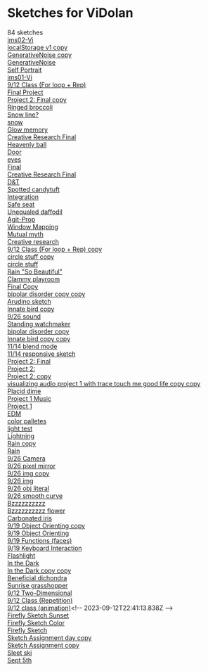 # Sketches for ViDolan
84 sketches  
[ims02-Vi](https://editor.p5js.org/ViDolan/sketches/ugJpz97jW)<!-- 2025-04-03T14:50:21.784Z -->  
[localStorage v1 copy](https://editor.p5js.org/ViDolan/sketches/zVaxqBw3G)<!-- 2025-04-03T14:35:12.947Z -->  
[GenerativeNoise copy](https://editor.p5js.org/ViDolan/sketches/iB9-joFWU)<!-- 2025-03-26T02:08:27.812Z -->  
[GenerativeNoise](https://editor.p5js.org/ViDolan/sketches/79veR7EAq)<!-- 2025-03-26T01:57:10.344Z -->  
[Self Portrait](https://editor.p5js.org/ViDolan/sketches/5Fqtk0eJm)<!-- 2025-03-20T05:37:39.698Z -->  
[ims01-Vi](https://editor.p5js.org/ViDolan/sketches/kXK6vGmiTt)<!-- 2025-03-13T15:46:08.990Z -->  
[9/12 Class (For loop + Rep)](https://editor.p5js.org/ViDolan/sketches/X1lkyJ5wJ)<!-- 2025-03-13T14:31:47.160Z -->  
[Final Project](https://editor.p5js.org/ViDolan/sketches/tESlbQPmm)<!-- 2024-12-04T14:41:51.970Z -->  
[Project 2: Final copy](https://editor.p5js.org/ViDolan/sketches/mUlPBf99R)<!-- 2024-11-18T23:33:56.640Z -->  
[Ringed broccoli](https://editor.p5js.org/ViDolan/sketches/G4HUKc9KD)<!-- 2024-10-01T16:49:44.194Z -->  
[Snow line?](https://editor.p5js.org/ViDolan/sketches/SI0xSD_sD)<!-- 2024-04-30T21:56:50.716Z -->  
[snow](https://editor.p5js.org/ViDolan/sketches/7oz00vDu0)<!-- 2024-04-30T21:48:07.806Z -->  
[Glow memory](https://editor.p5js.org/ViDolan/sketches/Jo7NnSJZG)<!-- 2024-04-30T21:21:44.108Z -->  
[Creative Research Final](https://editor.p5js.org/ViDolan/sketches/p9oKDaoPY)<!-- 2024-04-28T15:51:31.369Z -->  
[Heavenly ball](https://editor.p5js.org/ViDolan/sketches/wdUSZubtf)<!-- 2024-04-28T14:46:01.814Z -->  
[Door](https://editor.p5js.org/ViDolan/sketches/zHR3o_x83)<!-- 2024-04-22T19:15:38.970Z -->  
[eyes](https://editor.p5js.org/ViDolan/sketches/2E8JT3Jyk)<!-- 2024-04-19T04:16:01.010Z -->  
[Final](https://editor.p5js.org/ViDolan/sketches/kgEsYHCJ7)<!-- 2024-04-18T22:55:16.127Z -->  
[Creative Research Final](https://editor.p5js.org/ViDolan/sketches/0G6Xa7k5v-)<!-- 2024-04-18T18:18:04.215Z -->  
[D&T](https://editor.p5js.org/ViDolan/sketches/HUlkgQ5bg)<!-- 2024-04-18T18:17:10.772Z -->  
[Spotted candytuft](https://editor.p5js.org/ViDolan/sketches/rkGD0o7JK)<!-- 2024-04-16T02:00:27.054Z -->  
[Integration](https://editor.p5js.org/ViDolan/sketches/dPuOjGgZQ)<!-- 2024-04-02T04:51:12.173Z -->  
[Safe seat](https://editor.p5js.org/ViDolan/sketches/d9bR8Q1yc)<!-- 2024-04-02T04:38:08.519Z -->  
[Unequaled daffodil](https://editor.p5js.org/ViDolan/sketches/RtBxCaW9ae)<!-- 2024-04-02T00:43:25.831Z -->  
[Agit-Prop](https://editor.p5js.org/ViDolan/sketches/aP-lDLmAM)<!-- 2024-03-14T03:15:23.342Z -->  
[Window Mapping](https://editor.p5js.org/ViDolan/sketches/0X-jDCenj)<!-- 2024-02-15T01:22:11.009Z -->  
[Mutual myth](https://editor.p5js.org/ViDolan/sketches/FKy0zfnMK)<!-- 2024-02-09T00:13:54.201Z -->  
[Creative research](https://editor.p5js.org/ViDolan/sketches/a53CYfsv1)<!-- 2024-02-08T21:45:34.144Z -->  
[9/12 Class (For loop + Rep) copy](https://editor.p5js.org/ViDolan/sketches/Bk7cwvu17)<!-- 2024-02-08T20:56:07.896Z -->  
[circle stuff copy](https://editor.p5js.org/ViDolan/sketches/ycU5VSBMm)<!-- 2024-02-05T19:57:12.095Z -->  
[circle stuff](https://editor.p5js.org/ViDolan/sketches/3UK4DO4I1)<!-- 2024-02-05T19:56:47.756Z -->  
[Rain "So Beautiful"](https://editor.p5js.org/ViDolan/sketches/d0HOiCIKC)<!-- 2024-01-31T23:52:50.751Z -->  
[Clammy playroom](https://editor.p5js.org/ViDolan/sketches/7nw1fClac)<!-- 2024-01-28T23:34:47.817Z -->  
[Final Copy](https://editor.p5js.org/ViDolan/sketches/VbmxZH6l-)<!-- 2024-01-28T22:10:34.706Z -->  
[bipolar disorder copy copy](https://editor.p5js.org/ViDolan/sketches/_L1pnmV8q)<!-- 2023-12-15T01:13:54.497Z -->  
[Arudino sketch](https://editor.p5js.org/ViDolan/sketches/4iLgaui_Y)<!-- 2023-12-12T03:43:12.854Z -->  
[Innate bird copy](https://editor.p5js.org/ViDolan/sketches/B1DyrldPR)<!-- 2023-12-12T03:41:15.924Z -->  
[9/26 sound](https://editor.p5js.org/ViDolan/sketches/_iEteZM2v)<!-- 2023-12-12T01:34:34.937Z -->  
[Standing watchmaker](https://editor.p5js.org/ViDolan/sketches/HLA2H4NwP)<!-- 2023-12-11T23:15:11.556Z -->  
[bipolar disorder copy](https://editor.p5js.org/ViDolan/sketches/fOBSA0Kg9)<!-- 2023-12-11T17:12:30.179Z -->  
[Innate bird copy copy](https://editor.p5js.org/ViDolan/sketches/iI2SSpClq)<!-- 2023-12-06T16:49:13.036Z -->  
[11/14 blend mode](https://editor.p5js.org/ViDolan/sketches/Pl6MTyAfn)<!-- 2023-11-15T00:47:57.224Z -->  
[11/14 responsive sketch](https://editor.p5js.org/ViDolan/sketches/gJVDrVRYu)<!-- 2023-11-15T00:44:33.726Z -->  
[Project 2: Final](https://editor.p5js.org/ViDolan/sketches/dNbJEX69p)<!-- 2023-11-13T22:37:43.036Z -->  
[Project 2:](https://editor.p5js.org/ViDolan/sketches/-oGVB600q)<!-- 2023-11-13T22:35:06.349Z -->  
[Project 2: copy](https://editor.p5js.org/ViDolan/sketches/4Q1Dy6G8N)<!-- 2023-11-13T22:25:35.067Z -->  
[visualizing audio project 1 with trace touch me good life copy copy](https://editor.p5js.org/ViDolan/sketches/Z9OPLd4Pl)<!-- 2023-11-13T22:01:55.541Z -->  
[Placid dime](https://editor.p5js.org/ViDolan/sketches/iYc2_LPCU)<!-- 2023-11-11T18:04:13.861Z -->  
[Project 1 Music](https://editor.p5js.org/ViDolan/sketches/4sgWctMJX)<!-- 2023-10-03T03:42:13.118Z -->  
[Project 1](https://editor.p5js.org/ViDolan/sketches/gIzzMMYZa)<!-- 2023-10-02T01:45:59.000Z -->  
[EDM](https://editor.p5js.org/ViDolan/sketches/2TY6e1REY)<!-- 2023-10-01T23:39:34.965Z -->  
[color palletes](https://editor.p5js.org/ViDolan/sketches/WIkV-Q97k)<!-- 2023-10-01T19:08:41.675Z -->  
[light test](https://editor.p5js.org/ViDolan/sketches/Xc6g5xmgQ)<!-- 2023-10-01T19:07:05.708Z -->  
[Lightning](https://editor.p5js.org/ViDolan/sketches/j3q8FkBxS)<!-- 2023-09-29T02:27:41.078Z -->  
[Rain copy](https://editor.p5js.org/ViDolan/sketches/SGjoHPp1R)<!-- 2023-09-28T02:43:32.299Z -->  
[Rain](https://editor.p5js.org/ViDolan/sketches/6eCO0E3wS)<!-- 2023-09-28T01:51:18.107Z -->  
[9/26 Camera](https://editor.p5js.org/ViDolan/sketches/KdF4KjIMk)<!-- 2023-09-27T00:17:42.869Z -->  
[9/26 pixel mirror](https://editor.p5js.org/ViDolan/sketches/9m1h69z67)<!-- 2023-09-27T00:17:37.289Z -->  
[9/26 img copy](https://editor.p5js.org/ViDolan/sketches/E15zEZvHi)<!-- 2023-09-26T23:55:35.034Z -->  
[9/26 img](https://editor.p5js.org/ViDolan/sketches/LWqw1ycEh)<!-- 2023-09-26T23:29:32.261Z -->  
[9/26 obj literal](https://editor.p5js.org/ViDolan/sketches/q_nIOK2Ne)<!-- 2023-09-26T22:11:40.211Z -->  
[9/26 smooth curve](https://editor.p5js.org/ViDolan/sketches/tPx3mSlqV)<!-- 2023-09-26T21:59:51.716Z -->  
[Bzzzzzzzzzz](https://editor.p5js.org/ViDolan/sketches/7EdZMl8EP)<!-- 2023-09-24T20:01:51.815Z -->  
[Bzzzzzzzzzz flower](https://editor.p5js.org/ViDolan/sketches/9gIlwInJy)<!-- 2023-09-24T20:01:43.053Z -->  
[Carbonated iris](https://editor.p5js.org/ViDolan/sketches/oOhacyyOZ)<!-- 2023-09-24T19:16:34.806Z -->  
[9/19 Object Orienting copy](https://editor.p5js.org/ViDolan/sketches/AgAQZcipA)<!-- 2023-09-23T00:55:00.571Z -->  
[9/19 Object Orienting](https://editor.p5js.org/ViDolan/sketches/5-JtOZSer)<!-- 2023-09-19T23:21:38.205Z -->  
[9/19 Functions (faces)](https://editor.p5js.org/ViDolan/sketches/XuPbKpYva)<!-- 2023-09-19T22:26:38.086Z -->  
[9/19 Keyboard Interaction](https://editor.p5js.org/ViDolan/sketches/gDYj_EwNy)<!-- 2023-09-19T21:58:25.376Z -->  
[Flashlight](https://editor.p5js.org/ViDolan/sketches/IhteVO2n7)<!-- 2023-09-18T00:05:10.192Z -->  
[In the Dark](https://editor.p5js.org/ViDolan/sketches/73qkSHU8y)<!-- 2023-09-18T00:05:02.607Z -->  
[In the Dark copy copy](https://editor.p5js.org/ViDolan/sketches/2_DU3SAsl)<!-- 2023-09-17T22:26:34.684Z -->  
[Beneficial dichondra](https://editor.p5js.org/ViDolan/sketches/ZHQo2LCfk)<!-- 2023-09-15T02:53:44.824Z -->  
[Sunrise grasshopper](https://editor.p5js.org/ViDolan/sketches/hkOlPrfat)<!-- 2023-09-15T00:45:17.859Z -->  
[9/12 Two-Dimensional](https://editor.p5js.org/ViDolan/sketches/dcuZuQnA5)<!-- 2023-09-13T20:22:15.676Z -->  
[9/12 Class (Repetition)](https://editor.p5js.org/ViDolan/sketches/b910JKyQg)<!-- 2023-09-12T22:48:49.645Z -->  
[9/12 class (animation)](https://editor.p5js.org/ViDolan/sketches/17QNUThU_)<!-- 2023-09-12T22:41:13.838Z -->  
[Firefly Sketch Sunset](https://editor.p5js.org/ViDolan/sketches/4tHSNm_NL)<!-- 2023-09-10T23:23:33.046Z -->  
[Firefly Sketch Color](https://editor.p5js.org/ViDolan/sketches/d1zF8Lc2H)<!-- 2023-09-10T23:23:17.406Z -->  
[Firefly Sketch](https://editor.p5js.org/ViDolan/sketches/gHoJAtaRM)<!-- 2023-09-10T22:37:10.095Z -->  
[Sketch Assignment day copy](https://editor.p5js.org/ViDolan/sketches/cvP8uEhij)<!-- 2023-09-10T21:07:12.080Z -->  
[Sketch Assignment copy](https://editor.p5js.org/ViDolan/sketches/UXBlcCTKG)<!-- 2023-09-09T20:01:16.925Z -->  
[Sleet ski](https://editor.p5js.org/ViDolan/sketches/CHt1n-Gyw)<!-- 2023-09-09T15:58:56.349Z -->  
[Sept 5th](https://editor.p5js.org/ViDolan/sketches/JuIMU-ozB)<!-- 2023-09-05T23:44:50.175Z -->  